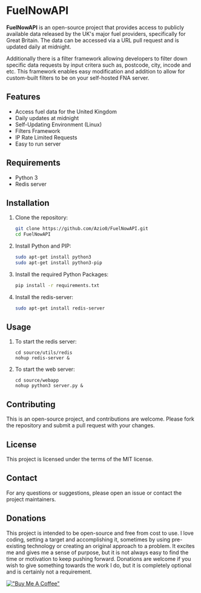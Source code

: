 # FuelNowAPI

**FuelNowAPI** is an open-source project that provides access to publicly available data released by the UK's major fuel providers, specifically for Great Britain. The data can be accessed via a URL pull request and is updated daily at midnight. 

Additionally there is a filter framework allowing developers to filter down specific data requests by input critera such as, postcode, city, incode and etc. This framework enables easy modification and addition to allow for custom-built filters to be on your self-hosted FNA server.

## Features

- Access fuel data for the United Kingdom
- Daily updates at midnight
- Self-Updating Environment (Linux)
- Filters Framework
- IP Rate Limited Requests
- Easy to run server

## Requirements

- Python 3
- Redis server

## Installation

1. Clone the repository:
   ```bash
   git clone https://github.com/Azio0/FuelNowAPI.git
   cd FuelNowAPI
   ```
2. Install Python and PIP:
   ```bash
   sudo apt-get install python3
   sudo apt-get install python3-pip
   ```
4. Install the required Python Packages:
   ```bash
   pip install -r requirements.txt
   ```
5. Install the redis-server:
   ```bash
   sudo apt-get install redis-server
   ```

## Usage

1. To start the redis server:
   ```
   cd source/utils/redis
   nohup redis-server &
   ```

3. To start the web server:
   ```
   cd source/webapp
   nohup python3 server.py &
   ```

## Contributing

This is an open-source project, and contributions are welcome. Please fork the repository and submit a pull request with your changes.

## License

This project is licensed under the terms of the MIT license.

## Contact

For any questions or suggestions, please open an issue or contact the project maintainers.

## Donations

This project is intended to be open-source and free from cost to use. I love coding, setting a target and accomplishing it, sometimes by using pre-existing technology or creating an original approach to a problem. It excites me and gives me a sense of purpose, but it is not always easy to find the time or motivation to keep pushing forward. Donations are welcome if you wish to give something towards the work I do, but it is completely optional and is certainly not a requirement.

[!["Buy Me A Coffee"](https://www.buymeacoffee.com/assets/img/custom_images/orange_img.png)](https://www.buymeacoffee.com/azio0)

